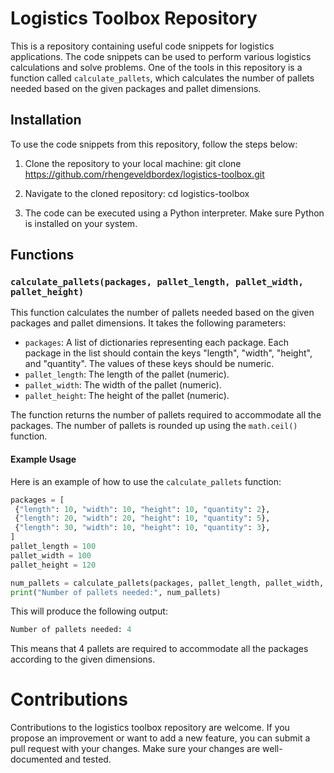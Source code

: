 # Logistics Toolbox Repository

This is a repository containing useful code snippets for logistics applications. The code snippets can be used to perform various logistics calculations and solve problems. One of the tools in this repository is a function called `calculate_pallets`, which calculates the number of pallets needed based on the given packages and pallet dimensions.

## Installation

To use the code snippets from this repository, follow the steps below:

1. Clone the repository to your local machine:
git clone https://github.com/rhengeveldbordex/logistics-toolbox.git

2. Navigate to the cloned repository:
cd logistics-toolbox


3. The code can be executed using a Python interpreter. Make sure Python is installed on your system.

## Functions

### `calculate_pallets(packages, pallet_length, pallet_width, pallet_height)`

This function calculates the number of pallets needed based on the given packages and pallet dimensions. It takes the following parameters:

- `packages`: A list of dictionaries representing each package. Each package in the list should contain the keys "length", "width", "height", and "quantity". The values of these keys should be numeric.
- `pallet_length`: The length of the pallet (numeric).
- `pallet_width`: The width of the pallet (numeric).
- `pallet_height`: The height of the pallet (numeric).

The function returns the number of pallets required to accommodate all the packages. The number of pallets is rounded up using the `math.ceil()` function.

#### Example Usage

Here is an example of how to use the `calculate_pallets` function:

```python
packages = [
 {"length": 10, "width": 10, "height": 10, "quantity": 2},
 {"length": 20, "width": 20, "height": 10, "quantity": 5},
 {"length": 30, "width": 10, "height": 10, "quantity": 3},
]
pallet_length = 100
pallet_width = 100
pallet_height = 120

num_pallets = calculate_pallets(packages, pallet_length, pallet_width, pallet_height)
print("Number of pallets needed:", num_pallets)
```

This will produce the following output:
```python
Number of pallets needed: 4
```
This means that 4 pallets are required to accommodate all the packages according to the given dimensions.

# Contributions
Contributions to the logistics toolbox repository are welcome. If you propose an improvement or want to add a new feature, you can submit a pull request with your changes. Make sure your changes are well-documented and tested.
